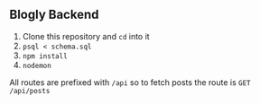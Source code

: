 ## Blogly Backend

1.  Clone this repository and `cd` into it
2.  `psql < schema.sql`
3.  `npm install`
4.  `nodemon`

All routes are prefixed with `/api` so to fetch posts the route is `GET /api/posts`
